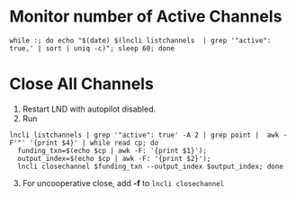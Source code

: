 Monitor number of Active Channels
=================================
```
while :; do echo "$(date) $(lncli listchannels  | grep '"active": true,' | sort | uniq -c)"; sleep 60; done
```

Close All Channels
==================

1. Restart LND with autopilot disabled.
2. Run
```
lncli listchannels | grep '"active": true' -A 2 | grep point |  awk -F'"' '{print $4}' | while read cp; do 
  funding_txn=$(echo $cp | awk -F: '{print $1}');
  output_index=$(echo $cp | awk -F: '{print $2}'); 
  lncli closechannel $funding_txn --output_index $output_index; done
```
3. For uncooperative close, add **-f** to  `lncli closechannel` 
